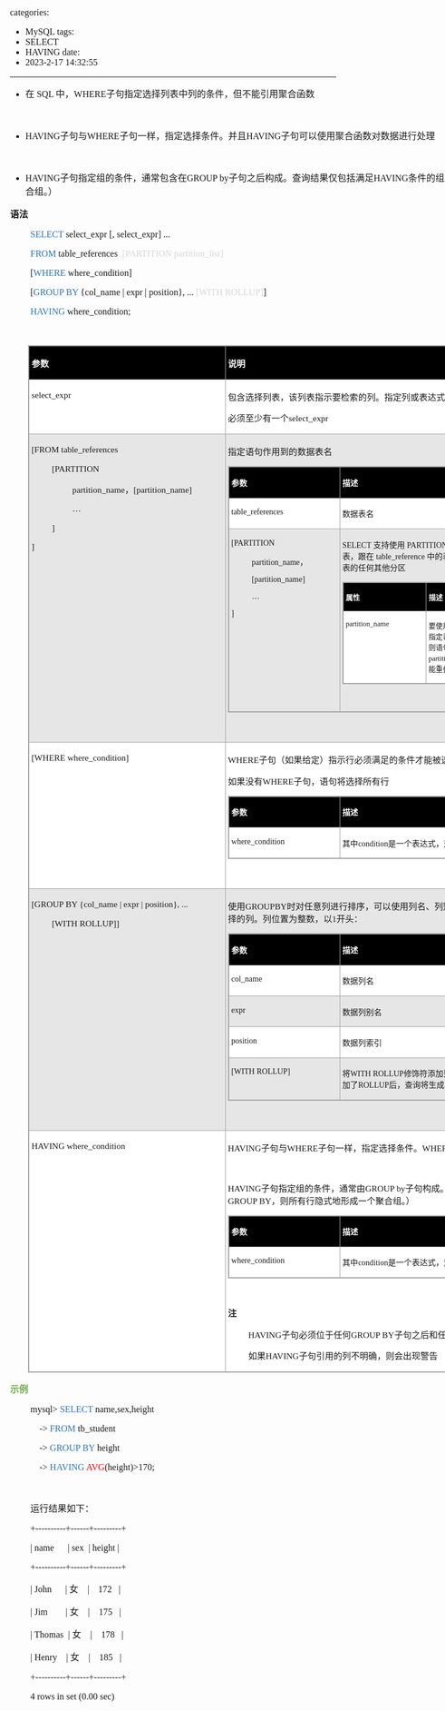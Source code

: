 categories:
- MySQL
tags:
- SELECT
- HAVING
date:
- 2023-2-17 14:32:55
---

<body lang=zh-CN style='font-family:"Microsoft YaHei UI";font-size:12.0pt'>
<!--StartFragment-->

<div style='direction:ltr;border-width:100%'>

<div style='direction:ltr;margin-top:0in;margin-left:0in;width:12.1215in'>

<div style='direction:ltr;margin-top:0in;margin-left:0in;width:12.1215in'>

<ul type=disc style='direction:ltr;unicode-bidi:embed;margin-top:0in;
 margin-bottom:0in'>
 <li style='margin-top:0;margin-bottom:0;vertical-align:middle'><span
     style='font-family:"Microsoft YaHei UI";font-size:12.0pt'>在</span><span
     style='font-family:"Comic Sans MS";font-size:12.0pt'> SQL </span><span
     style='font-family:"Microsoft YaHei UI";font-size:12.0pt'>中，</span><span
     style='font-family:"Comic Sans MS";font-size:12.0pt'>WHERE</span><span
     style='font-family:"Microsoft YaHei UI";font-size:12.0pt'>子句指定选择列表中列的条件，但不能引用聚合函数</span></li>
</ul>

<p style='margin-left:.375in;font-family:"Comic Sans MS";font-size:
12.0pt'>&nbsp;</p>

<ul type=disc style='direction:ltr;unicode-bidi:embed;margin-top:0in;
 margin-bottom:0in'>
 <li style='margin-top:0;margin-bottom:0;vertical-align:middle'><span
     style='font-family:"Comic Sans MS";font-size:12.0pt' lang=en-US>H</span><span
     style='font-family:"Comic Sans MS";font-size:12.0pt' lang=zh-CN>AVING</span><span
     style='font-family:"Microsoft YaHei UI";font-size:12.0pt' lang=zh-CN>子句与</span><span
     style='font-family:"Comic Sans MS";font-size:12.0pt' lang=zh-CN>WHERE</span><span
     style='font-family:"Microsoft YaHei UI";font-size:12.0pt' lang=zh-CN>子句一样，指定选择条件。并且</span><span
     style='font-family:"Comic Sans MS";font-size:12.0pt' lang=en-US>HAVING</span><span
     style='font-family:"Microsoft YaHei UI";font-size:12.0pt' lang=zh-CN>子句可以使用聚合函数对数据进行处理</span></li>
</ul>

<p style='margin-left:.375in;font-family:"Comic Sans MS";font-size:
12.0pt'>&nbsp;</p>

<ul type=disc style='direction:ltr;unicode-bidi:embed;margin-top:0in;
 margin-bottom:0in'>
 <li style='margin-top:0;margin-bottom:0;vertical-align:middle'><span
     style='font-family:"Comic Sans MS";font-size:12.0pt'>HAVING</span><span
     style='font-family:"Microsoft YaHei UI";font-size:12.0pt'>子句指定组的条件，通常包含在</span><span
     style='font-family:"Comic Sans MS";font-size:12.0pt'>GROUP by</span><span
     style='font-family:"Microsoft YaHei UI";font-size:12.0pt'>子句之后构成。查询结果仅包括满足</span><span
     style='font-family:"Comic Sans MS";font-size:12.0pt'>HAVING</span><span
     style='font-family:"Microsoft YaHei UI";font-size:12.0pt'>条件的组。（如果不存在</span><span
     style='font-family:"Comic Sans MS";font-size:12.0pt'>GROUP BY</span><span
     style='font-family:"Microsoft YaHei UI";font-size:12.0pt'>，则所有行隐式地形成一个聚合组。）</span></li>
</ul>

<p style='font-family:"Microsoft YaHei UI";font-size:12.0pt'><span
style='font-weight:bold'>语法</span></p>

<p style='margin-left:.375in;font-family:"Comic Sans MS";font-size:
12.0pt'><span style='color:#2E75B5'>SELECT</span> select_expr [, select_expr]
...</p>

<p style='margin-left:.375in;font-family:"Comic Sans MS";font-size:
12.0pt'><span style='color:#2E75B5'>FROM</span> table_references<span
style='mso-spacerun:yes'>  </span><span style='color:#D8D8D8'>[PARTITION
partition_list]</span></p>

<p style='margin-left:.375in;font-family:"Comic Sans MS";font-size:
12.0pt'><span lang=en-US>[</span><span style='color:#2E75B5' lang=zh-CN>WHERE</span><span
lang=zh-CN> where_condition</span><span lang=en-US>]</span></p>

<p style='margin-left:.375in;font-family:"Comic Sans MS";font-size:
12.0pt'><span lang=en-US>[</span><span style='color:#2E75B5' lang=zh-CN>GROUP
BY</span><span lang=zh-CN> {col_name | expr | position}, ... </span><span
style='color:#D8D8D8' lang=zh-CN>[WITH ROLLUP]</span><span lang=en-US>]</span></p>

<p style='margin-left:.375in;font-family:"Comic Sans MS";font-size:
12.0pt'><span style='color:#2E75B5' lang=zh-CN>HAVING</span><span lang=zh-CN>
where_condition</span><span lang=en-US>;</span></p>

<p style='margin-left:.375in;font-family:"Comic Sans MS";font-size:
12.0pt'>&nbsp;</p>

<div style='direction:ltr'>

<table border=1 cellpadding=0 cellspacing=0 valign=top style='direction:ltr;
 border-collapse:collapse;border-style:solid;border-color:#A3A3A3;border-width:
 1pt;margin-left:.3333in' title="" summary="">
 <tr>
  <td style='border-style:solid;border-color:#A3A3A3;border-width:1pt;
  background-color:black;vertical-align:top;width:3.5187in;padding:2.0pt 3.0pt 2.0pt 3.0pt'>
  <p style='font-family:"Microsoft YaHei UI";font-size:11.5pt;
  color:white'><span style='font-weight:bold'>参数</span></p>
  </td>
  <td style='border-style:solid;border-color:#A3A3A3;border-width:1pt;
  background-color:black;vertical-align:top;width:8.1395in;padding:2.0pt 3.0pt 2.0pt 3.0pt'>
  <p style='font-family:"Microsoft YaHei UI";font-size:11.5pt;
  color:white'><span style='font-weight:bold'>说明</span></p>
  </td>
 </tr>
 <tr>
  <td style='border-style:solid;border-color:#A3A3A3;border-width:1pt;
  background-color:white;vertical-align:top;width:3.5187in;padding:2.0pt 3.0pt 2.0pt 3.0pt'>
  <p style='font-family:"Comic Sans MS";font-size:11.5pt'>select_expr</p>
  </td>
  <td style='border-style:solid;border-color:#A3A3A3;border-width:1pt;
  background-color:white;vertical-align:top;width:8.1395in;padding:2.0pt 3.0pt 2.0pt 3.0pt'>
  <p style='font-size:11.5pt'><span style='font-family:"Microsoft YaHei UI"'
  lang=zh-CN>包含选择列表，该列表指示要检索的列。指定列或表达式，或者可以使用</span><span style='font-family:
  "Comic Sans MS"' lang=zh-CN> *</span><span style='font-family:"Comic Sans MS"'
  lang=en-US> </span></p>
  <p style='font-size:11.5pt'><span style='font-family:"Microsoft YaHei UI"'>必须至少有一个</span><span
  style='font-family:"Comic Sans MS"'>select_expr</span></p>
  </td>
 </tr>
 <tr>
  <td style='border-style:solid;border-color:#A3A3A3;border-width:1pt;
  background-color:#E7E6E6;vertical-align:top;width:3.5187in;padding:2.0pt 3.0pt 2.0pt 3.0pt'>
  <p style='font-family:"Comic Sans MS";font-size:11.5pt'>[FROM
  table_references </p>
  <p style='margin-left:.375in;font-family:"Comic Sans MS";
  font-size:11.5pt'>[PARTITION </p>
  <p style='margin-left:.75in;font-size:11.5pt'><span
  style='font-family:"Comic Sans MS"' lang=zh-CN>partition_name</span><span
  style='font-family:"Microsoft YaHei UI"' lang=zh-CN>，</span><span
  style='font-family:"Comic Sans MS"' lang=en-US>[</span><span
  style='font-family:"Comic Sans MS"' lang=zh-CN>partition_name</span><span
  style='font-family:"Comic Sans MS"' lang=en-US>]</span></p>
  <p style='margin-left:.75in;font-family:"Comic Sans MS";
  font-size:11.5pt' lang=en-US>…</p>
  <p style='margin-left:.375in;font-family:"Comic Sans MS";
  font-size:11.5pt'>]</p>
  <p style='font-family:"Comic Sans MS";font-size:11.5pt'>]</p>
  </td>
  <td style='border-style:solid;border-color:#A3A3A3;border-width:1pt;
  background-color:#E7E6E6;vertical-align:top;width:8.2715in;padding:2.0pt 3.0pt 2.0pt 3.0pt'>
  <p style='font-family:"Microsoft YaHei UI";font-size:11.5pt'>指定语句作用到的数据表名</p>
  <div style='direction:ltr'>
  <table border=1 cellpadding=0 cellspacing=0 valign=top style='direction:ltr;
   border-collapse:collapse;border-style:solid;border-color:#A3A3A3;border-width:
   1pt;' title="" summary="">
   <tr>
    <td style='border-style:solid;border-color:#A3A3A3;border-width:1pt;
    background-color:black;vertical-align:top;width:1.9465in;padding:2.0pt 3.0pt 2.0pt 3.0pt'>
    <p style='font-family:"Microsoft YaHei UI";font-size:10.5pt;
    color:white'><span style='font-weight:bold'>参数</span></p>
    </td>
    <td style='border-style:solid;border-color:#A3A3A3;border-width:1pt;
    background-color:black;vertical-align:top;width:5.7673in;padding:2.0pt 3.0pt 2.0pt 3.0pt'>
    <p style='font-family:"Microsoft YaHei UI";font-size:10.5pt;
    color:white'><span style='font-weight:bold'>描述</span></p>
    </td>
   </tr>
   <tr>
    <td style='border-style:solid;border-color:#A3A3A3;border-width:1pt;
    background-color:white;vertical-align:top;width:1.9465in;padding:2.0pt 3.0pt 2.0pt 3.0pt'>
    <p style='font-family:"Comic Sans MS";font-size:10.5pt'>table_references</p>
    </td>
    <td style='border-style:solid;border-color:#A3A3A3;border-width:1pt;
    background-color:white;vertical-align:top;width:5.7673in;padding:2.0pt 3.0pt 2.0pt 3.0pt'>
    <p style='font-family:"Microsoft YaHei UI";font-size:10.5pt'>数据表名</p>
    </td>
   </tr>
   <tr>
    <td style='border-style:solid;border-color:#A3A3A3;border-width:1pt;
    background-color:#E7E6E6;vertical-align:top;width:1.9465in;padding:2.0pt 3.0pt 2.0pt 3.0pt'>
    <p style='font-family:"Comic Sans MS";font-size:10.5pt'>[PARTITION
    </p>
    <p style='margin-left:.375in;font-size:10.5pt'><span
    style='font-family:"Comic Sans MS"'>partition_name</span><span
    style='font-family:"Microsoft YaHei UI"'>，</span></p>
    <p style='margin-left:.375in;font-family:"Comic Sans MS";
    font-size:10.5pt'><span lang=en-US>[</span><span lang=zh-CN>partition_name</span><span
    lang=en-US>]</span></p>
    <p style='margin-left:.375in;font-family:"Comic Sans MS";
    font-size:10.5pt' lang=en-US>…</p>
    <p style='font-family:"Comic Sans MS";font-size:10.5pt'
    lang=en-US>]</p>
    </td>
    <td style='border-style:solid;border-color:#A3A3A3;border-width:1pt;
    background-color:#E7E6E6;vertical-align:top;width:5.8993in;padding:2.0pt 3.0pt 2.0pt 3.0pt'>
    <p style='font-size:10.5pt'><span style='font-family:"Comic Sans MS"'>SELECT
    </span><span style='font-family:"Microsoft YaHei UI"'>支持使用</span><span
    style='font-family:"Comic Sans MS"'> PARTITION </span><span
    style='font-family:"Microsoft YaHei UI"'>子句的显式分区选择，其中包含分区或子分区（或两者）列表，跟在</span><span
    style='font-family:"Comic Sans MS"'> table_reference </span><span
    style='font-family:"Microsoft YaHei UI"'>中的表名之后。在这种情况下，仅从列出的分区中选择行，而忽略表的任何其他分区</span></p>
    <div style='direction:ltr'>
    <table border=1 cellpadding=0 cellspacing=0 valign=top style='direction:
     ltr;border-collapse:collapse;border-style:solid;border-color:#A3A3A3;
     border-width:1pt;' title="" summary="">
     <tr>
      <td style='border-style:solid;border-color:#A3A3A3;border-width:1pt;
      background-color:black;vertical-align:top;width:1.4298in;padding:2.0pt 3.0pt 2.0pt 3.0pt'>
      <p style='font-family:"Microsoft YaHei UI";font-size:9.5pt;
      color:white'><span style='font-weight:bold'>属性</span></p>
      </td>
      <td style='border-style:solid;border-color:#A3A3A3;border-width:1pt;
      background-color:black;vertical-align:top;width:3.9118in;padding:2.0pt 3.0pt 2.0pt 3.0pt'>
      <p style='font-family:"Microsoft YaHei UI";font-size:9.5pt;
      color:white'><span style='font-weight:bold'>描述</span></p>
      </td>
     </tr>
     <tr>
      <td style='border-style:solid;border-color:#A3A3A3;border-width:1pt;
      background-color:white;vertical-align:top;width:1.4298in;padding:2.0pt 3.0pt 2.0pt 3.0pt'>
      <p style='font-family:"Comic Sans MS";font-size:9.5pt'><span
      lang=zh-CN>partition_</span><span lang=en-US>name</span></p>
      </td>
      <td style='border-style:solid;border-color:#A3A3A3;border-width:1pt;
      background-color:white;vertical-align:top;width:3.9763in;padding:2.0pt 3.0pt 2.0pt 3.0pt'>
      <p style='font-size:9.5pt'><span style='font-family:"Microsoft YaHei UI"'>要使用的分区或子分区的逗号分隔列表。此列表中的每个名称必须是指定表的现有分区或子分区的名称；如果未找到任何分区或子分区，则语句将失败并返回错误（分区</span><span
      style='font-family:"Comic Sans MS"'>'partition_name'</span><span
      style='font-family:"Microsoft YaHei UI"'>不存在）。</span><span
      style='font-family:"Comic Sans MS"'>partition_names</span><span
      style='font-family:"Microsoft YaHei UI"'>中命名的分区和子分区可以按任何顺序列出，并且可能重叠</span></p>
      </td>
     </tr>
    </table>
    </div>
    <p style='margin-left:.375in;font-family:"Comic Sans MS";
    font-size:10.5pt'>&nbsp;</p>
    </td>
   </tr>
  </table>
  </div>
  <p style='margin-left:.375in;font-family:"Comic Sans MS";
  font-size:11.5pt'>&nbsp;</p>
  </td>
 </tr>
 <tr>
  <td style='border-style:solid;border-color:#A3A3A3;border-width:1pt;
  background-color:white;vertical-align:top;width:3.5187in;padding:2.0pt 3.0pt 2.0pt 3.0pt'>
  <p style='font-family:"Comic Sans MS";font-size:11.5pt'>[WHERE
  where_condition]</p>
  </td>
  <td style='border-style:solid;border-color:#A3A3A3;border-width:1pt;
  background-color:white;vertical-align:top;width:8.2562in;padding:2.0pt 3.0pt 2.0pt 3.0pt'>
  <p style='font-size:11.5pt'><span style='font-family:"Comic Sans MS"'>WHERE</span><span
  style='font-family:"Microsoft YaHei UI"'>子句（如果给定）指示行必须满足的条件才能被选择。</span></p>
  <p style='font-size:11.5pt'><span style='font-family:"Microsoft YaHei UI"'>如果没有</span><span
  style='font-family:"Comic Sans MS"'>WHERE</span><span style='font-family:
  "Microsoft YaHei UI"'>子句，语句将选择所有行</span></p>
  <div style='direction:ltr'>
  <table border=1 cellpadding=0 cellspacing=0 valign=top style='direction:ltr;
   border-collapse:collapse;border-style:solid;border-color:#A3A3A3;border-width:
   1pt;' title="" summary="">
   <tr>
    <td style='border-style:solid;border-color:#A3A3A3;border-width:1pt;
    background-color:black;vertical-align:top;width:1.9465in;padding:2.0pt 3.0pt 2.0pt 3.0pt'>
    <p style='font-family:"Microsoft YaHei UI";font-size:10.5pt;
    color:white'><span style='font-weight:bold'>参数</span></p>
    </td>
    <td style='border-style:solid;border-color:#A3A3A3;border-width:1pt;
    background-color:black;vertical-align:top;width:5.752in;padding:2.0pt 3.0pt 2.0pt 3.0pt'>
    <p style='font-family:"Microsoft YaHei UI";font-size:10.5pt;
    color:white'><span style='font-weight:bold'>描述</span></p>
    </td>
   </tr>
   <tr>
    <td style='border-style:solid;border-color:#A3A3A3;border-width:1pt;
    vertical-align:top;width:1.9465in;padding:2.0pt 3.0pt 2.0pt 3.0pt'>
    <p style='font-family:"Comic Sans MS";font-size:10.5pt'>where_condition</p>
    </td>
    <td style='border-style:solid;border-color:#A3A3A3;border-width:1pt;
    vertical-align:top;width:5.752in;padding:2.0pt 3.0pt 2.0pt 3.0pt'>
    <p style='font-size:10.5pt'><span style='font-family:"Microsoft YaHei UI"'>其中</span><span
    style='font-family:"Comic Sans MS"'>condition</span><span style='font-family:
    "Microsoft YaHei UI"'>是一个表达式，对于要选择的每一行，其计算结果为</span><span style='font-family:
    "Comic Sans MS"'>true</span><span style='font-family:"Microsoft YaHei UI"'>。</span></p>
    </td>
   </tr>
  </table>
  </div>
  <p style='margin-left:.375in;font-family:"Comic Sans MS";
  font-size:11.5pt'>&nbsp;</p>
  </td>
 </tr>
 <tr>
  <td style='border-style:solid;border-color:#A3A3A3;border-width:1pt;
  background-color:#E7E6E6;vertical-align:top;width:3.5187in;padding:2.0pt 3.0pt 2.0pt 3.0pt'>
  <p style='font-family:"Comic Sans MS";font-size:11.5pt'>[GROUP BY
  {col_name | expr | position}, ... </p>
  <p style='margin-left:.375in;font-family:"Comic Sans MS";
  font-size:11.5pt'>[WITH ROLLUP]]</p>
  </td>
  <td style='border-style:solid;border-color:#A3A3A3;border-width:1pt;
  background-color:#E7E6E6;vertical-align:top;width:8.2715in;padding:2.0pt 3.0pt 2.0pt 3.0pt'>
  <p style='font-size:11.5pt'><span style='font-family:"Microsoft YaHei UI"'>使用</span><span
  style='font-family:"Comic Sans MS"'>GROUPBY</span><span style='font-family:
  "Microsoft YaHei UI"'>时对任意列进行排序，可以使用列名、列别名或列位置在</span><span style='font-family:
  "Comic Sans MS"'>ORDER BY</span><span style='font-family:"Microsoft YaHei UI"'>和</span><span
  style='font-family:"Comic Sans MS"'>GROUP BY</span><span style='font-family:
  "Microsoft YaHei UI"'>子句中引用为输出选择的列。列位置为整数，以</span><span style='font-family:
  "Comic Sans MS"'>1</span><span style='font-family:"Microsoft YaHei UI"'>开头：</span></p>
  <div style='direction:ltr'>
  <table border=1 cellpadding=0 cellspacing=0 valign=top style='direction:ltr;
   border-collapse:collapse;border-style:solid;border-color:#A3A3A3;border-width:
   1pt;' title="" summary="">
   <tr>
    <td style='border-style:solid;border-color:#A3A3A3;border-width:1pt;
    background-color:black;vertical-align:top;width:1.9465in;padding:2.0pt 3.0pt 2.0pt 3.0pt'>
    <p style='font-family:"Microsoft YaHei UI";font-size:10.5pt;
    color:white'><span style='font-weight:bold'>参数</span></p>
    </td>
    <td style='border-style:solid;border-color:#A3A3A3;border-width:1pt;
    background-color:black;vertical-align:top;width:5.7673in;padding:2.0pt 3.0pt 2.0pt 3.0pt'>
    <p style='font-family:"Microsoft YaHei UI";font-size:10.5pt;
    color:white'><span style='font-weight:bold'>描述</span></p>
    </td>
   </tr>
   <tr>
    <td style='border-style:solid;border-color:#A3A3A3;border-width:1pt;
    background-color:white;vertical-align:top;width:1.9465in;padding:2.0pt 3.0pt 2.0pt 3.0pt'>
    <p style='font-family:"Comic Sans MS";font-size:10.5pt'>col_name</p>
    </td>
    <td style='border-style:solid;border-color:#A3A3A3;border-width:1pt;
    background-color:white;vertical-align:top;width:5.7673in;padding:2.0pt 3.0pt 2.0pt 3.0pt'>
    <p style='font-family:"Microsoft YaHei UI";font-size:10.5pt'>数据列名</p>
    </td>
   </tr>
   <tr>
    <td style='border-style:solid;border-color:#A3A3A3;border-width:1pt;
    background-color:#E7E6E6;vertical-align:top;width:1.9465in;padding:2.0pt 3.0pt 2.0pt 3.0pt'>
    <p style='font-family:"Comic Sans MS";font-size:10.5pt'>expr</p>
    </td>
    <td style='border-style:solid;border-color:#A3A3A3;border-width:1pt;
    background-color:#E7E6E6;vertical-align:top;width:5.7673in;padding:2.0pt 3.0pt 2.0pt 3.0pt'>
    <p style='font-family:"Microsoft YaHei UI";font-size:10.5pt'>数据列别名</p>
    </td>
   </tr>
   <tr>
    <td style='border-style:solid;border-color:#A3A3A3;border-width:1pt;
    background-color:white;vertical-align:top;width:1.9465in;padding:2.0pt 3.0pt 2.0pt 3.0pt'>
    <p style='font-family:"Comic Sans MS";font-size:10.5pt'>position</p>
    </td>
    <td style='border-style:solid;border-color:#A3A3A3;border-width:1pt;
    background-color:white;vertical-align:top;width:5.7673in;padding:2.0pt 3.0pt 2.0pt 3.0pt'>
    <p style='font-family:"Microsoft YaHei UI";font-size:10.5pt'>数据列索引</p>
    </td>
   </tr>
   <tr>
    <td style='border-style:solid;border-color:#A3A3A3;border-width:1pt;
    background-color:#E7E6E6;vertical-align:top;width:1.9465in;padding:2.0pt 3.0pt 2.0pt 3.0pt'>
    <p style='font-family:"Comic Sans MS";font-size:10.5pt'>[WITH
    ROLLUP]</p>
    </td>
    <td style='border-style:solid;border-color:#A3A3A3;border-width:1pt;
    background-color:#E7E6E6;vertical-align:top;width:5.8368in;padding:2.0pt 3.0pt 2.0pt 3.0pt'>
    <p style='font-size:10.5pt'><span style='font-family:"Microsoft YaHei UI"'>将</span><span
    style='font-family:"Comic Sans MS"'>WITH ROLLUP</span><span
    style='font-family:"Microsoft YaHei UI"'>修饰符添加到</span><span
    style='font-family:"Comic Sans MS"'>GROUP BY</span><span style='font-family:
    "Microsoft YaHei UI"'>子句会导致查询生成另一个（超级聚合）行，添加了</span><span style='font-family:
    "Comic Sans MS"'>ROLLUP</span><span style='font-family:"Microsoft YaHei UI"'>后，查询将生成多行</span></p>
    </td>
   </tr>
  </table>
  </div>
  <p style='margin-left:.375in;font-family:"Comic Sans MS";
  font-size:11.5pt'>&nbsp;</p>
  </td>
 </tr>
 <tr>
  <td style='border-style:solid;border-color:#A3A3A3;border-width:1pt;
  background-color:white;vertical-align:top;width:3.5187in;padding:2.0pt 3.0pt 2.0pt 3.0pt'>
  <p style='font-family:"Comic Sans MS";font-size:11.5pt'>HAVING
  where_condition</p>
  </td>
  <td style='border-style:solid;border-color:#A3A3A3;border-width:1pt;
  background-color:white;vertical-align:top;width:8.209in;padding:2.0pt 3.0pt 2.0pt 3.0pt'>
  <p style='font-size:11.5pt'><span style='font-family:"Comic Sans MS"'>HAVING</span><span
  style='font-family:"Microsoft YaHei UI"'>子句与</span><span style='font-family:
  "Comic Sans MS"'>WHERE</span><span style='font-family:"Microsoft YaHei UI"'>子句一样，指定选择条件。</span><span
  style='font-family:"Comic Sans MS"'>WHERE</span><span style='font-family:
  "Microsoft YaHei UI"'>子句指定选择列表中列的条件，但不能引用聚合函数。</span></p>
  <p style='font-family:"Comic Sans MS";font-size:11.5pt'>&nbsp;</p>
  <p style='font-size:11.5pt'><span style='font-family:"Comic Sans MS"'>HAVING</span><span
  style='font-family:"Microsoft YaHei UI"'>子句指定组的条件，通常由</span><span
  style='font-family:"Comic Sans MS"'>GROUP by</span><span style='font-family:
  "Microsoft YaHei UI"'>子句构成。查询结果仅包括满足</span><span style='font-family:"Comic Sans MS"'>HAVING</span><span
  style='font-family:"Microsoft YaHei UI"'>条件的组。（如果不存在</span><span
  style='font-family:"Comic Sans MS"'>GROUP BY</span><span style='font-family:
  "Microsoft YaHei UI"'>，则所有行隐式地形成一个聚合组。）</span></p>
  <div style='direction:ltr'>
  <table border=1 cellpadding=0 cellspacing=0 valign=top style='direction:ltr;
   border-collapse:collapse;border-style:solid;border-color:#A3A3A3;border-width:
   1pt;' title="" summary="">
   <tr>
    <td style='border-style:solid;border-color:#A3A3A3;border-width:1pt;
    background-color:black;vertical-align:top;width:1.9465in;padding:2.0pt 3.0pt 2.0pt 3.0pt'>
    <p style='font-family:"Microsoft YaHei UI";font-size:10.5pt;
    color:white'><span style='font-weight:bold'>参数</span></p>
    </td>
    <td style='border-style:solid;border-color:#A3A3A3;border-width:1pt;
    background-color:black;vertical-align:top;width:5.5416in;padding:2.0pt 3.0pt 2.0pt 3.0pt'>
    <p style='font-family:"Microsoft YaHei UI";font-size:10.5pt;
    color:white'><span style='font-weight:bold'>描述</span></p>
    </td>
   </tr>
   <tr>
    <td style='border-style:solid;border-color:#A3A3A3;border-width:1pt;
    vertical-align:top;width:1.9465in;padding:2.0pt 3.0pt 2.0pt 3.0pt'>
    <p style='font-family:"Comic Sans MS";font-size:10.5pt'>where_condition</p>
    </td>
    <td style='border-style:solid;border-color:#A3A3A3;border-width:1pt;
    vertical-align:top;width:5.5416in;padding:2.0pt 3.0pt 2.0pt 3.0pt'>
    <p style='font-size:10.5pt'><span style='font-family:"Microsoft YaHei UI"'>其中</span><span
    style='font-family:"Comic Sans MS"'>condition</span><span style='font-family:
    "Microsoft YaHei UI"'>是一个表达式，对于要选择的每一行，其计算结果为</span><span style='font-family:
    "Comic Sans MS"'>true</span><span style='font-family:"Microsoft YaHei UI"'>。</span></p>
    </td>
   </tr>
  </table>
  </div>
  <p style='margin-left:.375in;font-family:"Comic Sans MS";
  font-size:11.5pt'>&nbsp;</p>
  <p style='font-family:"Microsoft YaHei UI";font-size:11.5pt'><span
  style='font-weight:bold'>注</span></p>
  <p style='margin-left:.375in;font-size:11.5pt'><span
  style='font-family:"Comic Sans MS"'>HAVING</span><span style='font-family:
  "Microsoft YaHei UI"'>子句必须位于任何</span><span style='font-family:"Comic Sans MS"'>GROUP
  BY</span><span style='font-family:"Microsoft YaHei UI"'>子句之后和任何</span><span
  style='font-family:"Comic Sans MS"'>ORDER BY</span><span style='font-family:
  "Microsoft YaHei UI"'>子句之前</span></p>
  <p style='margin-left:.375in;font-size:11.5pt'><span
  style='font-family:"Microsoft YaHei UI"'>如果</span><span style='font-family:
  "Comic Sans MS"'>HAVING</span><span style='font-family:"Microsoft YaHei UI"'>子句引用的列不明确，则会出现警告</span></p>
  </td>
 </tr>
</table>

</div>

<p style='font-family:"Microsoft YaHei UI";font-size:12.0pt;
color:#70AD47'><span style='font-weight:bold'>示例</span></p>

<p style='margin-left:.375in;font-family:"Comic Sans MS";font-size:
12.0pt'><span lang=zh-CN>mysql&gt; </span><span style='color:#2E75B5'
lang=zh-CN>SELECT </span><span lang=en-US>name,</span><span lang=zh-CN>sex,height
</span></p>

<p style='margin-left:.375in;font-family:"Comic Sans MS";font-size:
12.0pt'><span lang=en-US><span style='mso-spacerun:yes'>    </span></span><span
lang=zh-CN>-&gt; </span><span style='color:#2E75B5' lang=zh-CN>FROM</span><span
lang=zh-CN> tb_student</span></p>

<p style='margin-left:.375in;font-family:"Comic Sans MS";font-size:
12.0pt'><span style='mso-spacerun:yes'>    </span>-&gt; <span style='color:
#2E75B5'>GROUP BY</span> height </p>

<p style='margin-left:.375in;font-family:"Comic Sans MS";font-size:
12.0pt'><span style='mso-spacerun:yes'>    </span>-&gt; <span style='color:
#2E75B5'>HAVING </span><span style='color:#FA0000'>AVG</span>(height)&gt;170;</p>

<p style='margin-left:.375in;font-family:"Comic Sans MS";font-size:
12.0pt'>&nbsp;</p>

<p style='margin-left:.375in;font-family:"Microsoft YaHei UI";
font-size:12.0pt'>运行结果如下：</p>

<p style='margin-left:.375in;font-family:"Comic Sans MS";font-size:
12.0pt'>+----------+------+---------+</p>

<p style='margin-left:.375in;font-family:"Comic Sans MS";font-size:
12.0pt'><span lang=zh-CN>| name </span><span lang=en-US><span
style='mso-spacerun:yes'>     </span></span><span lang=zh-CN>| sex<span
style='mso-spacerun:yes'>  </span>| height |</span></p>

<p style='margin-left:.375in;font-family:"Comic Sans MS";font-size:
12.0pt'>+----------+------+---------+</p>

<p style='margin-left:.375in;font-size:12.0pt'><span
style='font-family:"Comic Sans MS"' lang=zh-CN>| John<span
style='mso-spacerun:yes'>      </span>| </span><span style='font-family:"Microsoft YaHei UI"'
lang=zh-CN>女</span><span style='font-family:"Comic Sans MS"' lang=zh-CN><span
style='mso-spacerun:yes'>   </span></span><span style='font-family:"Comic Sans MS"'
lang=en-US><span style='mso-spacerun:yes'> </span></span><span
style='font-family:"Comic Sans MS"' lang=zh-CN>|<span
style='mso-spacerun:yes'>    </span>172 </span><span style='font-family:"Comic Sans MS"'
lang=en-US><span style='mso-spacerun:yes'>  </span></span><span
style='font-family:"Comic Sans MS"' lang=zh-CN>|</span></p>

<p style='margin-left:.375in;font-size:12.0pt'><span
style='font-family:"Comic Sans MS"' lang=zh-CN>| Jim<span
style='mso-spacerun:yes'>        </span>| </span><span style='font-family:"Microsoft YaHei UI"'
lang=zh-CN>女</span><span style='font-family:"Comic Sans MS"' lang=zh-CN><span
style='mso-spacerun:yes'>  </span></span><span style='font-family:"Comic Sans MS"'
lang=en-US><span style='mso-spacerun:yes'> </span></span><span
style='font-family:"Comic Sans MS"' lang=zh-CN><span
style='mso-spacerun:yes'> </span>|<span style='mso-spacerun:yes'>    </span>175
</span><span style='font-family:"Comic Sans MS"' lang=en-US><span
style='mso-spacerun:yes'>  </span></span><span style='font-family:"Comic Sans MS"'
lang=zh-CN>|</span></p>

<p style='margin-left:.375in;font-size:12.0pt'><span
style='font-family:"Comic Sans MS"' lang=zh-CN>| Thomas<span
style='mso-spacerun:yes'>  </span>| </span><span style='font-family:"Microsoft YaHei UI"'
lang=zh-CN>女</span><span style='font-family:"Comic Sans MS"' lang=zh-CN><span
style='mso-spacerun:yes'>  </span></span><span style='font-family:"Comic Sans MS"'
lang=en-US><span style='mso-spacerun:yes'> </span></span><span
style='font-family:"Comic Sans MS"' lang=zh-CN><span
style='mso-spacerun:yes'> </span>|<span style='mso-spacerun:yes'>    </span>178</span><span
style='font-family:"Comic Sans MS"' lang=en-US><span style='mso-spacerun:yes'> 
</span></span><span style='font-family:"Comic Sans MS"' lang=zh-CN><span
style='mso-spacerun:yes'> </span>|</span></p>

<p style='margin-left:.375in;font-size:12.0pt'><span
style='font-family:"Comic Sans MS"' lang=zh-CN>| Henry<span
style='mso-spacerun:yes'>  </span></span><span style='font-family:"Comic Sans MS"'
lang=en-US><span style='mso-spacerun:yes'> </span></span><span
style='font-family:"Comic Sans MS"' lang=zh-CN><span
style='mso-spacerun:yes'> </span>| </span><span style='font-family:"Microsoft YaHei UI"'
lang=zh-CN>女</span><span style='font-family:"Comic Sans MS"' lang=zh-CN><span
style='mso-spacerun:yes'>  </span></span><span style='font-family:"Comic Sans MS"'
lang=en-US><span style='mso-spacerun:yes'> </span></span><span
style='font-family:"Comic Sans MS"' lang=zh-CN><span
style='mso-spacerun:yes'> </span>|<span style='mso-spacerun:yes'>    </span>185
</span><span style='font-family:"Comic Sans MS"' lang=en-US><span
style='mso-spacerun:yes'>  </span></span><span style='font-family:"Comic Sans MS"'
lang=zh-CN>|</span></p>

<p style='margin-left:.375in;font-family:"Comic Sans MS";font-size:
12.0pt'>+----------+------+---------+</p>

<p style='margin-left:.375in;font-family:"Comic Sans MS";font-size:
12.0pt'>4 rows in set (0.00 sec)</p>

<p style='margin-left:.375in;font-family:"Comic Sans MS";font-size:
12.0pt;color:#70AD47'>&nbsp;</p>

</div>

</div>

</div>

<!--EndFragment-->
</body>